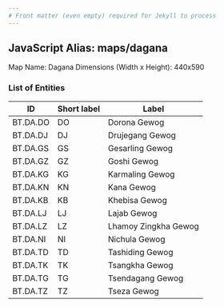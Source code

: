 ```yaml
---
# Front matter (even empty) required for Jekyll to process
---
```


## JavaScript Alias: maps/dagana

Map Name: Dagana
Dimensions (Width x Height): 440x590

### List of Entities

ID | Short label | Label
---|---|---|
BT.DA.DO|DO|Dorona Gewog
BT.DA.DJ|DJ|Drujegang Gewog
BT.DA.GS|GS|Gesarling Gewog
BT.DA.GZ|GZ|Goshi Gewog
BT.DA.KG|KG|Karmaling Gewog
BT.DA.KN|KN|Kana Gewog
BT.DA.KB|KB|Khebisa Gewog
BT.DA.LJ|LJ|Lajab Gewog
BT.DA.LZ|LZ|Lhamoy Zingkha Gewog
BT.DA.NI|NI|Nichula Gewog
BT.DA.TD|TD|Tashiding Gewog
BT.DA.TK|TK|Tsangkha Gewog
BT.DA.TG|TG|Tsendagang Gewog
BT.DA.TZ|TZ|Tseza Gewog